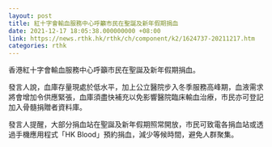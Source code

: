 ```yaml
---
layout: post
title: 紅十字會輸血服務中心呼籲市民在聖誕及新年假期捐血
date: 2021-12-17 18:05:38.000000000 +08:00
link: https://news.rthk.hk/rthk/ch/component/k2/1624737-20211217.htm
categories: rthk
---
```


香港紅十字會輸血服務中心呼籲市民在聖誕及新年假期捐血。

發言人說，血庫存量現處於低水平，加上公立醫院步入冬季服務高峰期，血液需求將會增加令供應緊張，血庫須盡快補充以免影響醫院臨床輸血治療，市民亦可登記加入骨髓捐贈者資料庫。

發言人提醒，大部分捐血站在聖誕及新年假期照常開放，市民可致電各捐血站或透過手機應用程式「HK Blood」預約捐血，減少等候時間，避免人群聚集。
